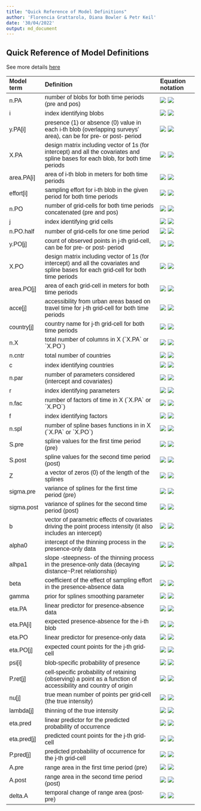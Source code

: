 ```yaml
---
title: "Quick Reference of Model Definitions"
author: 'Florencia Grattarola, Diana Bowler & Petr Keil'
date: '30/04/2022'
output: md_document
---
```


## Quick Reference of Model Definitions

See more details [here](/model_definitions.md)


<table class=" lightable-paper lightable-striped lightable-hover" style='font-family: "Arial Narrow", arial, helvetica, sans-serif; margin-left: auto; margin-right: auto;'>
 <thead>
  <tr>
   <th style="text-align:left;"> Model term </th>
   <th style="text-align:left;"> Definition </th>
   <th style="text-align:left;"> Equation notation </th>
  </tr>
 </thead>
<tbody>
  <tr>
   <td style="text-align:left;"> n.PA </td>
   <td style="text-align:left;"> number of blobs for both time periods (pre and pos) </td>
   <td style="text-align:left;"> <img src="https://render.githubusercontent.com/render/math?math={\Large n_{PA}}#gh-light-mode-only">
                                 <img src="https://render.githubusercontent.com/render/math?math={\Large n_{PA}}#gh-dark-mode-only"></td>
  </tr>
  <tr>
   <td style="text-align:left;"> i </td>
   <td style="text-align:left;"> index identifying blobs </td>
   <td style="text-align:left;"> <img src="https://render.githubusercontent.com/render/math?math={\Large i \text{where} i \in 1:n_{PA}}#gh-light-mode-only">
                                 <img src="https://render.githubusercontent.com/render/math?math={\Large i \text{where} i \in 1:n_{PA}}#gh-dark-mode-only"></td>
  </tr>
  <tr>
   <td style="text-align:left;"> y.PA[i] </td>
   <td style="text-align:left;"> presence (1) or absence (0) value in each i-th blob (overlapping surveys' area), can be for pre- or post- period </td>
   <td style="text-align:left;"> <img src="https://render.githubusercontent.com/render/math?math={\Large y_{PA_i}}#gh-light-mode-only">
                                 <img src="https://render.githubusercontent.com/render/math?math={\Large y_{PA_i}}#gh-dark-mode-only"></td>
  </tr>
  <tr>
   <td style="text-align:left;"> X.PA </td>
   <td style="text-align:left;"> design matrix including vector of 1s (for intercept) and all the covariates and spline bases for each blob, for both time periods </td>
   <td style="text-align:left;"> <img src="https://render.githubusercontent.com/render/math?math={\Large \mathbf{X_{PA}}}#gh-light-mode-only">
                                 <img src="https://render.githubusercontent.com/render/math?math={\Large \mathbf{X_{PA}}}#gh-dark-mode-only"></td>
  </tr>
  <tr>
   <td style="text-align:left;"> area.PA[i] </td>
   <td style="text-align:left;"> area of i-th blob in meters for both time periods </td>
   <td style="text-align:left;"> <img src="https://render.githubusercontent.com/render/math?math={\Large area_{PA_i}}#gh-light-mode-only">
                                 <img src="https://render.githubusercontent.com/render/math?math={\Large area_{PA_i}}#gh-dark-mode-only"></td>
  </tr>
  <tr>
   <td style="text-align:left;"> effort[i] </td>
   <td style="text-align:left;"> sampling effort for i-th blob in the given period for both time periods </td>
   <td style="text-align:left;"> <img src="https://render.githubusercontent.com/render/math?math={\Large effort_{PA_i}}#gh-light-mode-only">
                                 <img src="https://render.githubusercontent.com/render/math?math={\Large effort_{PA_i}}#gh-dark-mode-only"></td>
  </tr>
  <tr>
   <td style="text-align:left;"> n.PO </td>
   <td style="text-align:left;"> number of grid-cells for both time periods concatenated (pre and pos) </td>
   <td style="text-align:left;"> <img src="https://render.githubusercontent.com/render/math?math={\Large n_{PO}}#gh-light-mode-only">
                                 <img src="https://render.githubusercontent.com/render/math?math={\Large n_{PO}}#gh-dark-mode-only"></td>
  </tr>
  <tr>
   <td style="text-align:left;"> j </td>
   <td style="text-align:left;"> index identifying grid cells </td>
   <td style="text-align:left;"> <img src="https://render.githubusercontent.com/render/math?math={\Large j \text{where} j \in j:n_{PO}}#gh-light-mode-only">
                                 <img src="https://render.githubusercontent.com/render/math?math={\Large j \text{where} j \in j:n_{PO}}#gh-dark-mode-only"></td>
  </tr>
  <tr>
   <td style="text-align:left;"> n.PO.half </td>
   <td style="text-align:left;"> number of grid-cells for one time period </td>
   <td style="text-align:left;"> <img src="https://render.githubusercontent.com/render/math?math={\Large n_{PO/2}}#gh-light-mode-only">
                                 <img src="https://render.githubusercontent.com/render/math?math={\Large n_{PO/2}}#gh-dark-mode-only"></td>
  </tr>
  <tr>
   <td style="text-align:left;"> y.PO[j] </td>
   <td style="text-align:left;"> count of observed points in j-th grid-cell, can be for pre- or post- period </td>
   <td style="text-align:left;"> <img src="https://render.githubusercontent.com/render/math?math={\Large y_{PO_j}}#gh-light-mode-only">
                                 <img src="https://render.githubusercontent.com/render/math?math={\Large y_{PO_j}}#gh-dark-mode-only"></td>
  </tr>
  <tr>
   <td style="text-align:left;"> X.PO </td>
   <td style="text-align:left;"> design matrix including vector of 1s (for intercept) and all the covariates and spline bases for each grid-cell for both time periods </td>
   <td style="text-align:left;"> <img src="https://render.githubusercontent.com/render/math?math={\Large \mathbf{X_{PO}}}#gh-light-mode-only">
                                 <img src="https://render.githubusercontent.com/render/math?math={\Large \mathbf{X_{PO}}}#gh-dark-mode-only"></td>
  </tr>
  <tr>
   <td style="text-align:left;"> area.PO[j] </td>
   <td style="text-align:left;"> area of each grid-cell in meters for both time periods </td>
   <td style="text-align:left;"> <img src="https://render.githubusercontent.com/render/math?math={\Large area_{PO_j}}#gh-light-mode-only">
                                 <img src="https://render.githubusercontent.com/render/math?math={\Large area_{PO_j}}#gh-dark-mode-only"></td>
  </tr>
  <tr>
   <td style="text-align:left;"> acce[j] </td>
   <td style="text-align:left;"> accessibility from urban areas based on travel time for j-th grid-cell for both time periods </td>
   <td style="text-align:left;"> <img src="https://render.githubusercontent.com/render/math?math={\Large acce_j}#gh-light-mode-only">
                                 <img src="https://render.githubusercontent.com/render/math?math={\Large acce_j}#gh-dark-mode-only"></td>
  </tr>
  <tr>
   <td style="text-align:left;"> country[j] </td>
   <td style="text-align:left;"> country name for j-th grid-cell for both time periods </td>
   <td style="text-align:left;"> <img src="https://render.githubusercontent.com/render/math?math={\Large country_j}#gh-light-mode-only">
                                 <img src="https://render.githubusercontent.com/render/math?math={\Large country_j}#gh-dark-mode-only"></td>
  </tr>
  <tr>
   <td style="text-align:left;"> n.X </td>
   <td style="text-align:left;"> total number of columns in X (`X.PA` or `X.PO`) </td>
   <td style="text-align:left;"> <img src="https://render.githubusercontent.com/render/math?math={\Large n_X}#gh-light-mode-only">
                                 <img src="https://render.githubusercontent.com/render/math?math={\Large n_X}#gh-dark-mode-only"></td>
  </tr>
  <tr>
   <td style="text-align:left;"> n.cntr </td>
   <td style="text-align:left;"> total number of countries </td>
   <td style="text-align:left;"> <img src="https://render.githubusercontent.com/render/math?math={\Large n_{cntr}}#gh-light-mode-only">
                                 <img src="https://render.githubusercontent.com/render/math?math={\Large n_{cntr}}#gh-dark-mode-only"></td>
  </tr>
  <tr>
   <td style="text-align:left;"> c </td>
   <td style="text-align:left;"> index identifying countries </td>
   <td style="text-align:left;"> <img src="https://render.githubusercontent.com/render/math?math={\Large c \text{where} c \in 1:n_{cntr}}#gh-light-mode-only">
                                 <img src="https://render.githubusercontent.com/render/math?math={\Large c \text{where} c \in 1:n_{cntr}}#gh-dark-mode-only"></td>
  </tr>
  <tr>
   <td style="text-align:left;"> n.par </td>
   <td style="text-align:left;"> number of parameters considered (intercept and covariates) </td>
   <td style="text-align:left;"> <img src="https://render.githubusercontent.com/render/math?math={\Large n_{par}}#gh-light-mode-only">
                                 <img src="https://render.githubusercontent.com/render/math?math={\Large n_{par}}#gh-dark-mode-only"></td>
  </tr>
  <tr>
   <td style="text-align:left;"> r </td>
   <td style="text-align:left;"> index identifying parameters </td>
   <td style="text-align:left;"> <img src="https://render.githubusercontent.com/render/math?math={\Large r \text{where} r \in 1:n_{par}}#gh-light-mode-only">
                                 <img src="https://render.githubusercontent.com/render/math?math={\Large r \text{where} r \in 1:n_{par}}#gh-dark-mode-only"></td>
  </tr>
  <tr>
   <td style="text-align:left;"> n.fac </td>
   <td style="text-align:left;"> number of factors of time in X (`X.PA` or `X.PO`) </td>
   <td style="text-align:left;"> <img src="https://render.githubusercontent.com/render/math?math={\Large n_{fac}}#gh-light-mode-only">
                                 <img src="https://render.githubusercontent.com/render/math?math={\Large n_{fac}}#gh-dark-mode-only"></td>
  </tr>
  <tr>
   <td style="text-align:left;"> f </td>
   <td style="text-align:left;"> index identifying factors </td>
   <td style="text-align:left;"> <img src="https://render.githubusercontent.com/render/math?math={\Large f \text{where} f \in 1:n_{fac}}#gh-light-mode-only">
                                 <img src="https://render.githubusercontent.com/render/math?math={\Large f \text{where} f \in 1:n_{fac}}#gh-dark-mode-only"></td>
  </tr>
  <tr>
   <td style="text-align:left;"> n.spl </td>
   <td style="text-align:left;"> number of spline bases functions in in X (`X.PA` or `X.PO`) </td>
   <td style="text-align:left;"> <img src="https://render.githubusercontent.com/render/math?math={\Large n_{spl}}#gh-light-mode-only">
                                 <img src="https://render.githubusercontent.com/render/math?math={\Large n_{spl}}#gh-dark-mode-only"></td>
  </tr>
  <tr>
   <td style="text-align:left;"> S.pre </td>
   <td style="text-align:left;"> spline values for the first time period (pre) </td>
   <td style="text-align:left;"> <img src="https://render.githubusercontent.com/render/math?math={\Large S_{pre}}#gh-light-mode-only">
                                 <img src="https://render.githubusercontent.com/render/math?math={\Large S_{pre}}#gh-dark-mode-only"></td>
  </tr>
  <tr>
   <td style="text-align:left;"> S.post </td>
   <td style="text-align:left;"> spline values for the second time period (post) </td>
   <td style="text-align:left;"> <img src="https://render.githubusercontent.com/render/math?math={\Large S_{post}}#gh-light-mode-only">
                                 <img src="https://render.githubusercontent.com/render/math?math={\Large S_{post}}#gh-dark-mode-only"></td>
  </tr>
  <tr>
   <td style="text-align:left;"> Z </td>
   <td style="text-align:left;"> a vector of zeros (0) of the length of the splines </td>
   <td style="text-align:left;"> <img src="https://render.githubusercontent.com/render/math?math={\Large Z}#gh-light-mode-only">
                                 <img src="https://render.githubusercontent.com/render/math?math={\Large Z}#gh-dark-mode-only"></td>
  </tr>
  <tr>
   <td style="text-align:left;"> sigma.pre </td>
   <td style="text-align:left;"> variance of splines for the first time period (pre) </td>
   <td style="text-align:left;"> <img src="https://render.githubusercontent.com/render/math?math={\Large \sigma_{pre}}#gh-light-mode-only">
                                 <img src="https://render.githubusercontent.com/render/math?math={\Large \sigma_{pre}}#gh-dark-mode-only"></td>
  </tr>
  <tr>
   <td style="text-align:left;"> sigma.post </td>
   <td style="text-align:left;"> variance of splines for the second time period (post) </td>
   <td style="text-align:left;"> <img src="https://render.githubusercontent.com/render/math?math={\Large \sigma_{post}}#gh-light-mode-only">
                                 <img src="https://render.githubusercontent.com/render/math?math={\Large \sigma_{post}}#gh-dark-mode-only"></td>
  </tr>
  <tr>
   <td style="text-align:left;"> b </td>
   <td style="text-align:left;"> vector of parametric effects of covariates driving the point process intensity (it also includes an intercept) </td>
   <td style="text-align:left;"> <img src="https://render.githubusercontent.com/render/math?math={\Large b_r \in \mathbf{b}}#gh-light-mode-only">
                                 <img src="https://render.githubusercontent.com/render/math?math={\Large b_r \in \mathbf{b}}#gh-dark-mode-only"></td>
  </tr>
  <tr>
   <td style="text-align:left;"> alpha0 </td>
   <td style="text-align:left;"> intercept of the thinning process in the presence-only data </td>
   <td style="text-align:left;"> <img src="https://render.githubusercontent.com/render/math?math={\Large \alpha_0}#gh-light-mode-only">
                                 <img src="https://render.githubusercontent.com/render/math?math={\Large \alpha_0}#gh-dark-mode-only"></td>
  </tr>
  <tr>
   <td style="text-align:left;"> alhpa1 </td>
   <td style="text-align:left;"> slope -steepness- of the thinning process in the presence-only data (decaying distance~P.ret relationship) </td>
   <td style="text-align:left;"> <img src="https://render.githubusercontent.com/render/math?math={\Large \alpha_1}#gh-light-mode-only">
                                 <img src="https://render.githubusercontent.com/render/math?math={\Large \alpha_1}#gh-dark-mode-only"></td>
  </tr>
  <tr>
   <td style="text-align:left;"> beta </td>
   <td style="text-align:left;"> coefficient of the effect of sampling effort in the presence-absence data </td>
   <td style="text-align:left;"> <img src="https://render.githubusercontent.com/render/math?math={\Large \beta}#gh-light-mode-only">
                                 <img src="https://render.githubusercontent.com/render/math?math={\Large \beta}#gh-dark-mode-only"></td>
  </tr>
  <tr>
   <td style="text-align:left;"> gamma </td>
   <td style="text-align:left;"> prior for splines smoothing parameter </td>
   <td style="text-align:left;"> <img src="https://render.githubusercontent.com/render/math?math={\Large \gamma}#gh-light-mode-only">
                                 <img src="https://render.githubusercontent.com/render/math?math={\Large \gamma}#gh-dark-mode-only"></td>
  </tr>
  <tr>
   <td style="text-align:left;"> eta.PA </td>
   <td style="text-align:left;"> linear predictor for presence-absence data </td>
   <td style="text-align:left;"> <img src="https://render.githubusercontent.com/render/math?math={\Large \mathbf{\eta_{PA}}}#gh-light-mode-only">
                                 <img src="https://render.githubusercontent.com/render/math?math={\Large \mathbf{\eta_{PA}}}#gh-dark-mode-only"></td>
  </tr>
  <tr>
   <td style="text-align:left;"> eta.PA[i] </td>
   <td style="text-align:left;"> expected presence-absence for the i-th blob </td>
   <td style="text-align:left;"> <img src="https://render.githubusercontent.com/render/math?math={\Large \eta_{PA_i}}#gh-light-mode-only">
                                 <img src="https://render.githubusercontent.com/render/math?math={\Large \eta_{PA_i}}#gh-dark-mode-only"></td>
  </tr>
  <tr>
   <td style="text-align:left;"> eta.PO </td>
   <td style="text-align:left;"> linear predictor for presence-only data </td>
   <td style="text-align:left;"> <img src="https://render.githubusercontent.com/render/math?math={\Large \mathbf{\eta_{PO}}}#gh-light-mode-only">
                                 <img src="https://render.githubusercontent.com/render/math?math={\Large \mathbf{\eta_{PO}}}#gh-dark-mode-only"></td>
  </tr>
  <tr>
   <td style="text-align:left;"> eta.PO[j] </td>
   <td style="text-align:left;"> expected count points for the j-th grid-cell </td>
   <td style="text-align:left;"> <img src="https://render.githubusercontent.com/render/math?math={\Large \eta_{PO_j}}#gh-light-mode-only">
                                 <img src="https://render.githubusercontent.com/render/math?math={\Large \eta_{PO_j}}#gh-dark-mode-only"></td>
  </tr>
  <tr>
   <td style="text-align:left;"> psi[i] </td>
   <td style="text-align:left;"> blob-specific probability of presence </td>
   <td style="text-align:left;"> <img src="https://render.githubusercontent.com/render/math?math={\Large psi_i}#gh-light-mode-only">
                                 <img src="https://render.githubusercontent.com/render/math?math={\Large psi_i}#gh-dark-mode-only"></td>
  </tr>
  <tr>
   <td style="text-align:left;"> P.ret[j] </td>
   <td style="text-align:left;"> cell-specific probability of retaining (observing) a point as a function of accessibility and country of origin </td>
   <td style="text-align:left;"> <img src="https://render.githubusercontent.com/render/math?math={\Large P_{ret_j}}#gh-light-mode-only">
                                 <img src="https://render.githubusercontent.com/render/math?math={\Large P_{ret_j}}#gh-dark-mode-only"></td>
  </tr>
  <tr>
   <td style="text-align:left;"> nu[j] </td>
   <td style="text-align:left;"> true mean number of points per grid-cell (the true intensity) </td>
   <td style="text-align:left;"> <img src="https://render.githubusercontent.com/render/math?math={\Large \nu_j}#gh-light-mode-only">
                                 <img src="https://render.githubusercontent.com/render/math?math={\Large \nu_j}#gh-dark-mode-only"></td>
  </tr>
  <tr>
   <td style="text-align:left;"> lambda[j] </td>
   <td style="text-align:left;"> thinning of the true intensity </td>
   <td style="text-align:left;"> <img src="https://render.githubusercontent.com/render/math?math={\Large \lambda_j}#gh-light-mode-only">
                                 <img src="https://render.githubusercontent.com/render/math?math={\Large \lambda_j}#gh-dark-mode-only"></td>
  </tr>
  <tr>
   <td style="text-align:left;"> eta.pred </td>
   <td style="text-align:left;"> linear predictor for the predicted probability of occurrence </td>
   <td style="text-align:left;"> <img src="https://render.githubusercontent.com/render/math?math={\Large \mathbf{\eta_{pred}}}#gh-light-mode-only">
                                 <img src="https://render.githubusercontent.com/render/math?math={\Large \mathbf{\eta_{pred}}}#gh-dark-mode-only"></td>
  </tr>
  <tr>
   <td style="text-align:left;"> eta.pred[j] </td>
   <td style="text-align:left;"> predicted count points for the j-th grid-cell </td>
   <td style="text-align:left;"> <img src="https://render.githubusercontent.com/render/math?math={\Large \eta_{pred_j}}#gh-light-mode-only">
                                 <img src="https://render.githubusercontent.com/render/math?math={\Large \eta_{pred_j}}#gh-dark-mode-only"></td>
  </tr>
  <tr>
   <td style="text-align:left;"> P.pred[j] </td>
   <td style="text-align:left;"> predicted probability of occurrence for the j-th grid-cell </td>
   <td style="text-align:left;"> <img src="https://render.githubusercontent.com/render/math?math={\Large P_{pred_j}}#gh-light-mode-only">
                                 <img src="https://render.githubusercontent.com/render/math?math={\Large P_{pred_j}}#gh-dark-mode-only"></td>
  </tr>
  <tr>
   <td style="text-align:left;"> A.pre </td>
   <td style="text-align:left;"> range area in the first time period (pre) </td>
   <td style="text-align:left;"> <img src="https://render.githubusercontent.com/render/math?math={\Large A_{pre}}#gh-light-mode-only">
                                 <img src="https://render.githubusercontent.com/render/math?math={\Large A_{pre}}#gh-dark-mode-only"></td>
  </tr>
  <tr>
   <td style="text-align:left;"> A.post </td>
   <td style="text-align:left;"> range area in the second time period (post) </td>
   <td style="text-align:left;"> <img src="https://render.githubusercontent.com/render/math?math={\Large A_{post}}#gh-light-mode-only">
                                 <img src="https://render.githubusercontent.com/render/math?math={\Large A_{post}}#gh-dark-mode-only"></td>
  </tr>
  <tr>
   <td style="text-align:left;"> delta.A </td>
   <td style="text-align:left;"> temporal change of range area (post-pre) </td>
   <td style="text-align:left;"> <img src="https://render.githubusercontent.com/render/math?math={\Large \Delta A}#gh-light-mode-only">
                                 <img src="https://render.githubusercontent.com/render/math?math={\Large \Delta A}#gh-dark-mode-only"></td>
  </tr>
</tbody>
</table>

